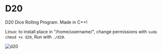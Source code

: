 # D20
D20 Dice Rolling Program. Made in C++!

Linux: to install place in "/home/username/", change permissions with `sudo chmod +x d20`, Run with `./d20`.

![d20](https://user-images.githubusercontent.com/10094886/182449729-dd9abb1d-9abf-4ea5-82eb-4eb5d3357196.png)
